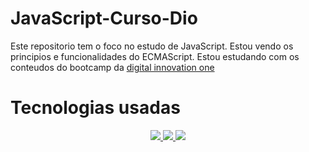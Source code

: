 # JavaScript-Curso-Dio

Este repositorio tem o foco no estudo de JavaScript. Estou vendo os principios e funcionalidades do ECMAScript. Estou estudando com os conteudos do bootcamp da [digital innovation one](https://dio.me/sign-up?ref=B1XLL4D1Z4)

# Tecnologias usadas

<div align="center">
    <a href="https://github.com/Mar-io20">
        <img src="https://img.shields.io/badge/HTML5-E34F26?style=for-the-badge&logo=html5&logoColor=white"/>
        <img src="https://img.shields.io/badge/CSS3-1572B6?style=for-the-badge&logo=css3&logoColor=white"/>
        <img src="https://img.shields.io/badge/JavaScript-F7DF1E?style=for-the-badge&logo=javascript&logoColor=black"/>
    </a>
</div>
